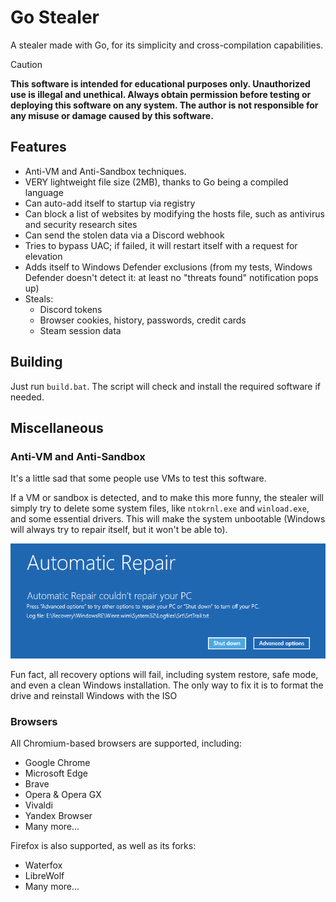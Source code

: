# Go Stealer

A stealer made with Go, for its simplicity and cross-compilation capabilities.

> [!CAUTION]
> **This software is intended for educational purposes only. Unauthorized use is illegal and unethical. Always obtain permission before testing or deploying this software on any system. The author is not responsible for any misuse or damage caused by this software.**

## Features

- Anti-VM and Anti-Sandbox techniques.
- VERY lightweight file size (2MB), thanks to Go being a compiled language
- Can auto-add itself to startup via registry
- Can block a list of websites by modifying the hosts file, such as antivirus and security research sites
- Can send the stolen data via a Discord webhook
- Tries to bypass UAC; if failed, it will restart itself with a request for elevation
- Adds itself to Windows Defender exclusions (from my tests, Windows Defender doesn't detect it: at least no "threats found" notification pops up)
- Steals:
  - Discord tokens
  - Browser cookies, history, passwords, credit cards
  - Steam session data

## Building

Just run `build.bat`. The script will check and install the required software if needed.

## Miscellaneous

### Anti-VM and Anti-Sandbox

It's a little sad that some people use VMs to test this software.

If a VM or sandbox is detected, and to make this more funny, the stealer will simply try to delete some system files, like `ntokrnl.exe` and `winload.exe`, and some essential drivers.
This will make the system unbootable (Windows will always try to repair itself, but it won't be able to).

![Automatic Repair](.github/screenshots/automatic-repair.png)

Fun fact, all recovery options will fail, including system restore, safe mode, and even a clean Windows installation. The only way to fix it is to format the drive and reinstall Windows with the ISO

### Browsers

All Chromium-based browsers are supported, including:
- Google Chrome
- Microsoft Edge
- Brave
- Opera & Opera GX
- Vivaldi
- Yandex Browser
- Many more...

Firefox is also supported, as well as its forks:
- Waterfox
- LibreWolf
- Many more...
